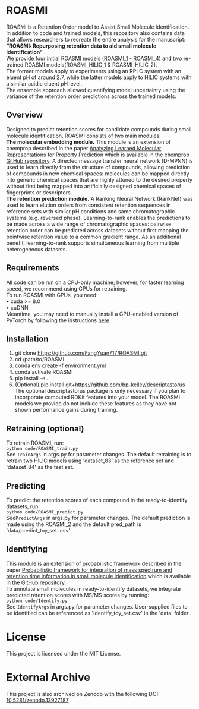 # ROASMI
ROASMI is a Retention Order model to Assist Small Molecule Identification.   
In addition to code and trained models, this repository also contains data that allows researchers to recreate the entire analysis for the manuscript:  
**“ROASMI: Repurposing retention data to aid small molecule identification”** .  
We provide four initial ROASMI models (ROASMI_1 - ROASMI_4) and two re-trained ROASMI models(ROASMI_HILIC_1 & ROASMI_HILIC_2).   
The former models apply to experiments using an RPLC system with an eluent pH of around 2.7, while the latter models apply to HILIC systems with a similar acidic eluent pH level.  
The ensemble approach allowed quantifying model uncertainty using the variance of the retention order predictions across the trained models.   
## Overview
Designed to predict retention scores for candidate compounds during small molecule identification, ROASMI consists of two main modules.    
**The molecular embedding module.** This module is an extension of chemprop described in the paper [Analyzing Learned Molecular Representations for Property Prediction](https://pubs.acs.org/doi/10.1021/acs.jcim.9b00237) which is available in the [chemprop GitHub repository](https://github.com/chemprop/chemprop). A directed message transfer neural network (D-MPNN) is used to learn directly from the structure of compounds, allowing prediction of compounds in new chemical spaces: molecules can be mapped directly into generic chemical spaces that are highly attuned to the desired property without first being mapped into artificially designed chemical spaces of fingerprints or descriptors.   
**The retention prediction module.** A Ranking Neural Network (RankNet) was used to learn elution orders from consistent retention sequences in reference sets with similar pH conditions and same chromatographic systems (e.g. reversed phase). Learning-to-rank enables the predictions to be made across a wide range of chromatographic spaces: pairwise retention order can be predicted across datasets without first mapping the pointwise retention value to a common gradient range. As an additional benefit, learning-to-rank supports simultaneous learning from multiple heterogeneous datasets.    
## Requirements
All code can be run on a CPU-only machine; however, for faster learning speed, we recommend using GPUs for retraining.    
To run ROASMI with GPUs, you need:   
  •	cuda >= 8.0  
  •	cuDNN  
Meantime, you may need to manually install a GPU-enabled version of PyTorch by following the instructions [here](https://pytorch.org/get-started/locally/).  
## Installation  
  1.	git clone https://github.com/FangYuan717/ROASMI.git
  2.	cd /path/to/ROASMI
  3.	conda env create -f environment.yml
  4.	conda activate ROASMI
  5.	pip install -e .
  6.	(Optional) pip install git+https://github.com/bp-kelley/descriptastorus  
The optional descriptastorus package is only necessary if you plan to incorporate computed RDKit features into your model. The ROASMI models we provide do not include these features as they have not shown performance gains during training.      
## Retraining (optional)
To retrain ROASMI, run:  
  `python code/ROASMI_train.py`  
See `TrainArgs` in args.py for parameter changes. The default retraining is to retrain two HILIC models using 'dataset_83' as the reference set and 'dataset_84' as the test set.  
## Predicting
To predict the retention scores of each compound in the ready-to-identify datasets, run:  
  `python code/ROASMI_predict.py`   
See`PredictArgs` in args.py for parameter changes. The default prediction is made using the ROASMI_2 and the default pred_path is 'data/predict_toy_set. csv'.  
## Identifying
This module is an extension of probabilistic framework described in the paper [Probabilistic framework for integration of mass spectrum and retention time information in small molecule identification](https://academic.oup.com/bioinformatics/article/37/12/1724/6007259?login=true) which is available in the [GitHub repository](https://github.com/aalto-ics-kepaco/msms_rt_score_integration).   
To annotate small molecules in ready-to-identify datasets, we integrate predicted retention scores with MS/MS scores by running:  
  `python code/Identify.py`  
See `IdentifyArgs` in args.py for parameter changes. User-supplied files to be identified can be referenced as 'identify_toy_set.csv' in the 'data' folder .
# License
This project is licensed under the MIT License.
# External Archive
This project is also archived on Zenodo with the following DOI: [10.5281/zenodo.13927187](https://doi.org/10.5281/zenodo.13927187)
